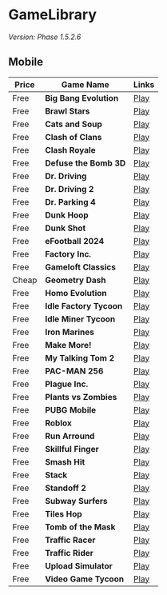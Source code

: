 # GameLibrary
*Version: Phase 1.5.2.6*

## Mobile

| Price | Game Name | Links |
| ----- | --------- | ----- |
| Free | **Big Bang Evolution** | [Play](https://play.google.com/store/apps/details?id=com.azurgames.bomb)
| Free | **Brawl Stars** | [Play](https://play.google.com/store/apps/details?id=com.supercell.brawlstars)
| Free | **Cats and Soup** | [Play](https://play.google.com/store/apps/details?id=com.hidea.cat)
| Free | **Clash of Clans** | [Play](https://play.google.com/store/apps/details?id=com.supercell.clashofclans)
| Free | **Clash Royale** | [Play](https://play.google.com/store/apps/details?id=com.supercell.clashroyale)
| Free | **Defuse the Bomb 3D** | [Play](https://play.google.com/store/apps/details?id=com.izyplay.defusethebomb)
| Free | **Dr. Driving** | [Play](https://play.google.com/store/apps/details?id=com.ansangha.drdriving)
| Free | **Dr. Driving 2** | [Play](https://play.google.com/store/apps/details?id=com.ansangha.drjb)
| Free | **Dr. Parking 4** | [Play](https://play.google.com/store/apps/details?id=com.ansangha.drparking4)
| Free | **Dunk Hoop** | [Play](https://play.google.com/store/apps/details?id=com.ketchapp.dunkhoop)
| Free | **Dunk Shot** | [Play](https://play.google.com/store/apps/details?id=com.ketchapp.dunkshot)
| Free | **eFootball 2024** | [Play](https://play.google.com/store/apps/details?id=jp.konami.pesam)
| Free | **Factory Inc.** | [Play](https://play.google.com/store/apps/details?id=com.playhardlab.factory)
| Free | **Gameloft Classics** | [Play](https://play.google.com/store/apps/details?id=com.gameloft.android.ANMP.GloftGLCL)
| Cheap | **Geometry Dash** | [Play](https://play.google.com/store/apps/details?id=com.robtopx.geometryjump)
| Free | **Homo Evolution** | [Play](https://play.google.com/store/apps/details?id=com.azurinteractive.humanevolution)
| Free | **Idle Factory Tycoon** | [Play](https://play.google.com/store/apps/details?id=com.fluffyfairygames.idlefactorytycoon)
| Free | **Idle Miner Tycoon** | [Play](https://play.google.com/store/apps/details?id=com.fluffyfairygames.idleminertycoon)
| Free | **Iron Marines** | [Play](https://play.google.com/store/apps/details?id=com.ironhidegames.android.ironmarines)
| Free | **Make More!** | [Play](https://play.google.com/store/apps/details?id=com.fingersoft.makemore)
| Free | **My Talking Tom 2** | [Play](https://play.google.com/store/apps/details?id=com.outfit7.mytalkingtom2)
| Free | **PAC-MAN 256** | [Play](https://play.google.com/store/apps/details?id=eu.bandainamcoent.pacman256)
| Free | **Plague Inc.** | [Play](https://play.google.com/store/apps/details?id=com.miniclip.plagueinc)
| Free | **Plants vs Zombies** | [Play](https://play.google.com/store/apps/details?id=com.ea.game.pvzfree_row)
| Free | **PUBG Mobile** | [Play](https://play.google.com/store/apps/details?id=com.tencent.ig)
| Free | **Roblox** | [Play](https://play.google.com/store/apps/details?id=com.roblox.client)
| Free | **Run Arround** | [Play](https://play.google.com/store/apps/details?id=com.crazylabs.run.arena)
| Free | **Skillful Finger** | [Play](https://play.google.com/store/apps/details?id=air.com.Yoypo.SkillFinger)
| Free | **Smash Hit** | [Play](https://play.google.com/store/apps/details?id=com.mediocre.smashhit)
| Free | **Stack** | [Play](https://play.google.com/store/apps/details?id=com.ketchapp.stack)
| Free | **Standoff 2** | [Play](https://play.google.com/store/apps/details?id=com.axlebolt.standoff2)
| Free | **Subway Surfers** | [Play](https://play.google.com/store/apps/details?id=com.kiloo.subwaysurf)
| Free | **Tiles Hop** | [Play](https://play.google.com/store/apps/details?id=com.amanotes.beathopper)
| Free | **Tomb of the Mask** | [Play](https://play.google.com/store/apps/details?id=com.playgendary.tom)
| Free | **Traffic Racer** | [Play](https://play.google.com/store/apps/details?id=com.skgames.trafficracer)
| Free | **Traffic Rider** | [Play](https://play.google.com/store/apps/details?id=com.skgames.trafficrider)
| Free | **Upload Simulator** | [Play](https://play.google.com/store/apps/details?id=org.godotengine.downloadsimulator2)
| Free | **Video Game Tycoon** | [Play](https://play.google.com/store/apps/details?id=com.holycowstudio.gamedevtycoon)
